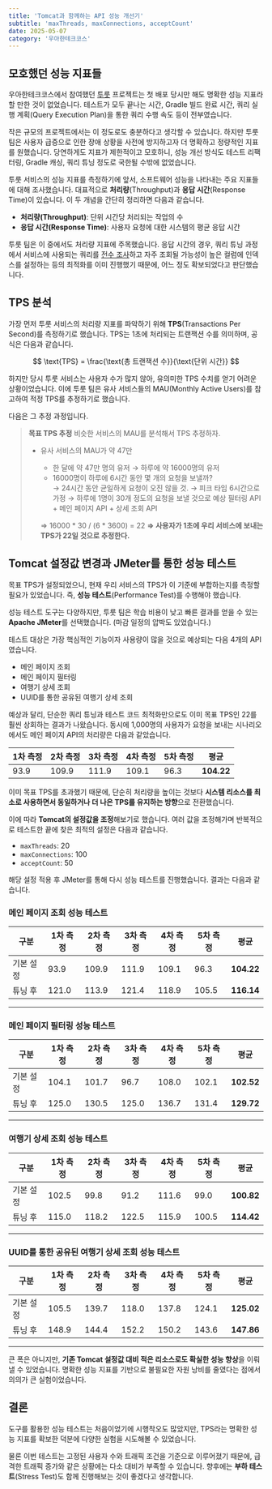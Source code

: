 ```yaml
---
title: 'Tomcat과 함께하는 API 성능 개선기'
subtitle: 'maxThreads, maxConnections, acceptCount'
date: 2025-05-07
category: '우아한테크코스'
---
```


## 모호했던 성능 지표들

우아한테크코스에서 참여했던 [투룻](https://touroot.kr) 프로젝트는 첫 배포 당시만 해도 명확한 성능 지표라 할 만한 것이 없었습니다. 테스트가 모두 끝나는 시간, Gradle 빌드 완료 시간, 쿼리 실행 계획(Query Execution Plan)을 통한 쿼리 수행 속도 등이 전부였습니다.

작은 규모의 프로젝트에서는 이 정도로도 충분하다고 생각할 수 있습니다. 하지만 투룻 팀은 사용자 급증으로 인한 장애 상황을 사전에 방지하고자 더 명확하고 정량적인 지표를 원했습니다. 당연하게도 지표가 제한적이고 모호하니, 성능 개선 방식도 테스트 리팩터링, Gradle 캐싱, 쿼리 튜닝 정도로 국한될 수밖에 없었습니다.

투룻 서비스의 성능 지표를 측정하기에 앞서, 소프트웨어 성능을 나타내는 주요 지표들에 대해 조사했습니다. 대표적으로 **처리량**(Throughput)과 **응답 시간**(Response Time)이 있습니다. 이 두 개념을 간단히 정리하면 다음과 같습니다.

- **처리량(Throughput)**: 단위 시간당 처리되는 작업의 수
- **응답 시간(Response Time)**: 사용자 요청에 대한 시스템의 평균 응답 시간

투룻 팀은 이 중에서도 처리량 지표에 주목했습니다. 응답 시간의 경우, 쿼리 튜닝 과정에서 서비스에 사용되는 쿼리를 [전수 조사](https://shelled-operation-d0b.notion.site/0663024d6b32465ebee659f98bd3a0bf?pvs=74)하고 자주 조회될 가능성이 높은 컬럼에 인덱스를 설정하는 등의 최적화를 이미 진행했기 때문에, 어느 정도 확보되었다고 판단했습니다.

## TPS 분석

가장 먼저 투룻 서비스의 처리량 지표를 파악하기 위해 **TPS**(Transactions Per Second)를 측정하기로 했습니다. TPS는 1초에 처리되는 트랜잭션 수를 의미하며, 공식은 다음과 같습니다.

$$
\text{TPS} = \frac{\text{총 트랜잭션 수}}{\text{단위 시간}}
$$

하지만 당시 투룻 서비스는 사용자 수가 많지 않아, 유의미한 TPS 수치를 얻기 어려운 상황이었습니다. 이에 투룻 팀은 유사 서비스들의 MAU(Monthly Active Users)를 참고하여 적정 TPS를 추정하기로 했습니다.

다음은 그 추정 과정입니다.

> **목표 TPS 추정**
> 비슷한 서비스의 MAU를 분석해서 TPS 추정하자.
> - 유사 서비스의 MAU가 약 47만
>    - 한 달에 약 47만 명의 유저 → 하루에 약 16000명의 유저
>    - 16000명이 하루에 6시간 동안 몇 개의 요청을 보낼까?        
>        → 24시간 동안 균일하게 요청이 오진 않을 것.
>        → 피크 타임 6시간으로 가정
>        → 하루에 1명이 30개 정도의 요청을 보낼 것으로 예상
>        필터링 API + 메인 페이지 API + 상세 조회 API
>
>    ⇒ 16000 * 30 / (6 * 3600) = 22
>    **⇒ 사용자가 1초에 우리 서비스에 보내는 TPS가 22일 것으로 추정한다.**

## Tomcat 설정값 변경과 JMeter를 통한 성능 테스트

목표 TPS가 설정되었으니, 현재 우리 서비스의 TPS가 이 기준에 부합하는지를 측정할 필요가 있었습니다. 즉, **성능 테스트**(Performance Test)를 수행해야 했습니다.

성능 테스트 도구는 다양하지만, 투룻 팀은 학습 비용이 낮고 빠른 결과를 얻을 수 있는 **Apache JMeter**를 선택했습니다. (마감 일정의 압박도 있었습니다.)

테스트 대상은 가장 핵심적인 기능이자 사용량이 많을 것으로 예상되는 다음 4개의 API였습니다.

- 메인 페이지 조회
- 메인 페이지 필터링
- 여행기 상세 조회
- UUID를 통한 공유된 여행기 상세 조회

예상과 달리, 단순한 쿼리 튜닝과 테스트 코드 최적화만으로도 이미 목표 TPS인 22를 훨씬 상회하는 결과가 나왔습니다. 동시에 1,000명의 사용자가 요청을 보내는 시나리오에서도 메인 페이지 API의 처리량은 다음과 같았습니다.

| 1차 측정 | 2차 측정 | 3차 측정 | 4차 측정 | 5차 측정 | 평균   |
|----------|----------|----------|----------|----------|--------|
| 93.9     | 109.9    | 111.9    | 109.1    | 96.3     | **104.22** |

이미 목표 TPS를 초과했기 때문에, 단순히 처리량을 높이는 것보다 **시스템 리소스를 최소로 사용하면서 동일하거나 더 나은 TPS를 유지하는 방향**으로 전환했습니다.

이에 따라 **Tomcat의 설정값을 조정**해보기로 했습니다. 여러 값을 조정해가며 반복적으로 테스트한 끝에 찾은 최적의 설정은 다음과 같습니다.

- `maxThreads`: 20
- `maxConnections`: 100
- `acceptCount`: 50

해당 설정 적용 후 JMeter를 통해 다시 성능 테스트를 진행했습니다. 결과는 다음과 같습니다.

### 메인 페이지 조회 성능 테스트

| 구분       | 1차 측정 | 2차 측정 | 3차 측정 | 4차 측정 | 5차 측정 | 평균     |
|------------|----------|----------|----------|----------|----------|----------|
| 기본 설정   | 93.9     | 109.9    | 111.9    | 109.1    | 96.3     | **104.22** |
| 튜닝 후     | 121.0    | 113.9    | 121.4    | 118.9    | 105.5    | **116.14** |

---

### 메인 페이지 필터링 성능 테스트

| 구분       | 1차 측정 | 2차 측정 | 3차 측정 | 4차 측정 | 5차 측정 | 평균     |
|------------|----------|----------|----------|----------|----------|----------|
| 기본 설정   | 104.1    | 101.7    | 96.7     | 108.0    | 102.1    | **102.52** |
| 튜닝 후     | 125.0    | 130.5    | 125.0    | 136.7    | 131.4    | **129.72** |

---

### 여행기 상세 조회 성능 테스트

| 구분       | 1차 측정 | 2차 측정 | 3차 측정 | 4차 측정 | 5차 측정 | 평균     |
|------------|----------|----------|----------|----------|----------|----------|
| 기본 설정   | 102.5    | 99.8     | 91.2     | 111.6    | 99.0     | **100.82** |
| 튜닝 후     | 115.0    | 118.2    | 122.5    | 115.9    | 100.5    | **114.42** |

---

### UUID를 통한 공유된 여행기 상세 조회 성능 테스트

| 구분       | 1차 측정 | 2차 측정 | 3차 측정 | 4차 측정 | 5차 측정 | 평균     |
|------------|----------|----------|----------|----------|----------|----------|
| 기본 설정   | 105.5    | 139.7    | 118.0    | 137.8    | 124.1    | **125.02** |
| 튜닝 후     | 148.9    | 144.4    | 152.2    | 150.2    | 143.6    | **147.86** |

---

큰 폭은 아니지만, **기존 Tomcat 설정값 대비 적은 리소스로도 확실한 성능 향상**을 이뤄낼 수 있었습니다. 명확한 성능 지표를 기반으로 불필요한 자원 낭비를 줄였다는 점에서 의의가 큰 실험이었습니다.

## 결론

도구를 활용한 성능 테스트는 처음이었기에 시행착오도 많았지만, TPS라는 명확한 성능 지표를 확보한 덕분에 다양한 실험을 시도해볼 수 있었습니다.

물론 이번 테스트는 고정된 사용자 수와 트래픽 조건을 기준으로 이루어졌기 때문에, 급격한 트래픽 증가와 같은 상황에는 다소 대비가 부족할 수 있습니다. 향후에는 **부하 테스트**(Stress Test)도 함께 진행해보는 것이 좋겠다고 생각합니다.

